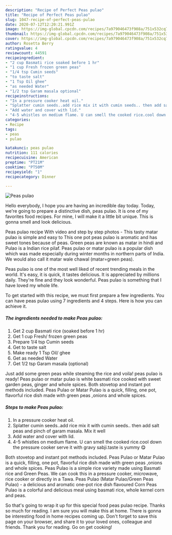 ```yaml
---
description: "Recipe of Perfect Peas pulao"
title: "Recipe of Perfect Peas pulao"
slug: 1047-recipe-of-perfect-peas-pulao
date: 2020-07-12T12:20:21.991Z
image: https://img-global.cpcdn.com/recipes/7a979046473f908a/751x532cq70/peas-pulao-recipe-main-photo.jpg
thumbnail: https://img-global.cpcdn.com/recipes/7a979046473f908a/751x532cq70/peas-pulao-recipe-main-photo.jpg
cover: https://img-global.cpcdn.com/recipes/7a979046473f908a/751x532cq70/peas-pulao-recipe-main-photo.jpg
author: Rosetta Berry
ratingvalue: 4
reviewcount: 44591
recipeingredient:
- "2 cup Basmati rice soaked before 1 hr"
- "1 cup Fresh frozen green peas"
- "1/4 tsp Cumin seeds"
- "to taste salt"
- "1 Tsp Oil ghee"
- "as needed Water"
- "1/2 tsp Garam masala optional"
recipeinstructions:
- "In a pressure cooker heat oil."
- "Splatter cumin seeds..add rice mix it with cumin seeds.. then add salt peas and pinch of garam masala. Mix it well"
- "Add water and cover with lid."
- "4-5 whistles on medium flame. U can smell the cooked rice.cool down the pressure cooker serve it with gravy sabji.taste is yummy 😋"
categories:
- Recipe
tags:
- peas
- pulao

katakunci: peas pulao 
nutrition: 111 calories
recipecuisine: American
preptime: "PT21M"
cooktime: "PT50M"
recipeyield: "1"
recipecategory: Dinner

---
```



![Peas pulao](https://img-global.cpcdn.com/recipes/7a979046473f908a/751x532cq70/peas-pulao-recipe-main-photo.jpg)

Hello everybody, I hope you are having an incredible day today. Today, we're going to prepare a distinctive dish, peas pulao. It is one of my favorites food recipes. For mine, I will make it a little bit unique. This is gonna smell and look delicious.

Peas pulao recipe With video and step by step photos - This tasty matar pulao is simple and easy to This one pot peas pulao is aromatic and has sweet tones because of peas. Green peas are known as matar in hindi and Pulao is a Indian rice pilaf. Peas pulao or matar pulao is a popular dish which was made especially during winter months in northern parts of India. We would also call it matar wale chawal (matar=green peas).

Peas pulao is one of the most well liked of recent trending meals in the world. It's easy, it is quick, it tastes delicious. It is appreciated by millions daily. They're fine and they look wonderful. Peas pulao is something that I have loved my whole life.


To get started with this recipe, we must first prepare a few ingredients. You can have peas pulao using 7 ingredients and 4 steps. Here is how you can achieve it.

<!--inarticleads1-->

##### The ingredients needed to make Peas pulao:

1. Get 2 cup Basmati rice (soaked before 1 hr)
1. Get 1 cup Fresh/ frozen green peas
1. Prepare 1/4 tsp Cumin seeds
1. Get to taste salt
1. Make ready 1 Tsp Oil/ ghee
1. Get as needed Water
1. Get 1/2 tsp Garam masala (optional)


Just add some green peas while steaming the rice and voila! peas pulao is ready! Peas pulao or matar pulao is white basmati rice cooked with sweet garden peas, ginger and whole spices. Both stovetop and instant pot methods included. Peas Pulao or Matar Pulao is a quick, filling, one pot, flavorful rice dish made with green peas ,onions and whole spices. 

<!--inarticleads2-->

##### Steps to make Peas pulao:

1. In a pressure cooker heat oil.
1. Splatter cumin seeds..add rice mix it with cumin seeds.. then add salt peas and pinch of garam masala. Mix it well
1. Add water and cover with lid.
1. 4-5 whistles on medium flame. U can smell the cooked rice.cool down the pressure cooker serve it with gravy sabji.taste is yummy 😋


Both stovetop and instant pot methods included. Peas Pulao or Matar Pulao is a quick, filling, one pot, flavorful rice dish made with green peas ,onions and whole spices. Peas Pulao is a simple rice variety made using Basmati rice and Green Peas. We can cook this in a pressure cooker, microwave, rice cooker or directly in a Tawa. Peas Pulao (Matar Pulao/Green Peas Pulao) - a delicious and aromatic one-pot rice dish flavoured Corn Peas Pulao is a colorful and delicious meal using basmati rice, whole kernel corn and peas. 

So that's going to wrap it up for this special food peas pulao recipe. Thanks so much for reading. I am sure you will make this at home. There is gonna be interesting food in home recipes coming up. Don't forget to save this page on your browser, and share it to your loved ones, colleague and friends. Thank you for reading. Go on get cooking!
